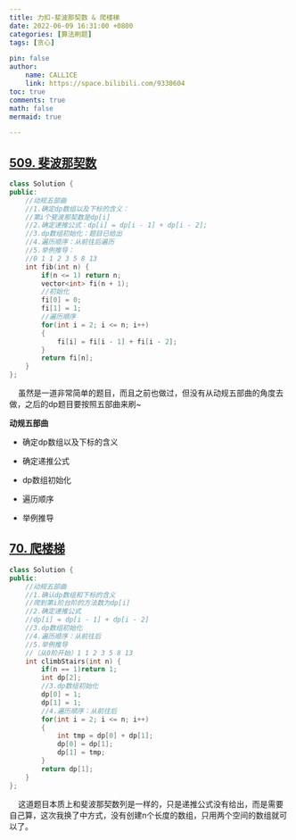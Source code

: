 ```yaml
---
title: 力扣-斐波那契数 & 爬楼梯
date: 2022-06-09 16:31:00 +0800
categories: [算法刷题]
tags: [贪心]

pin: false
author: 
    name: CALL1CE
    link: https://space.bilibili.com/9330604
toc: true
comments: true
math: false
mermaid: true

---
```


## [509. 斐波那契数](https://leetcode.cn/problems/fibonacci-number/)

```cpp
class Solution {
public:
    //动规五部曲
    //1.确定dp数组以及下标的含义：
    //第i个斐波那契数是dp[i]
    //2.确定递推公式：dp[i] = dp[i - 1] + dp[i - 2];
    //3.dp数组初始化：题目已给出
    //4.遍历顺序：从前往后遍历
    //5.举例推导：
    //0 1 1 2 3 5 8 13
    int fib(int n) {
        if(n <= 1) return n;
        vector<int> fi(n + 1);
        //初始化
        fi[0] = 0;
        fi[1] = 1;
        //遍历顺序
        for(int i = 2; i <= n; i++)
        {
            fi[i] = fi[i - 1] + fi[i - 2];
        }
        return fi[n];
    }
};
```

    虽然是一道非常简单的题目，而且之前也做过，但没有从动规五部曲的角度去做，之后的dp题目要按照五部曲来刷~

**动规五部曲**

* 确定dp数组以及下标的含义

* 确定递推公式

* dp数组初始化

* 遍历顺序

* 举例推导

## [70. 爬楼梯](https://leetcode.cn/problems/climbing-stairs/)

```cpp
class Solution {
public:
    //动规五部曲
    //1.确认dp数组和下标的含义
    //爬到第i阶台阶的方法数为dp[i]
    //2.确定递推公式
    //dp[i] = dp[i - 1] + dp[i - 2]
    //3.dp数组初始化
    //4.遍历顺序：从前往后
    //5.举例推导
    //（从0阶开始）1 1 2 3 5 8 13
    int climbStairs(int n) {
        if(n == 1)return 1;
        int dp[2];
        //3.dp数组初始化
        dp[0] = 1;
        dp[1] = 1;
        //4.遍历顺序：从前往后
        for(int i = 2; i <= n; i++)
        {
            int tmp = dp[0] + dp[1];
            dp[0] = dp[1];
            dp[1] = tmp;
        }
        return dp[1];
    }
};
```

    这道题目本质上和斐波那契数列是一样的，只是递推公式没有给出，而是需要自己算，这次我换了中方式，没有创建n个长度的数组，只用两个空间的数组就可以了。
